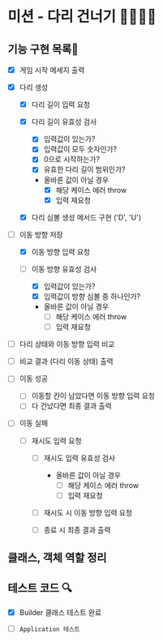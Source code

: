 # 미션 - 다리 건너기 🙆‍♂️🙅‍♂️

## 기능 구현 목록🎯

- [x] 게임 시작 메세지 출력

- [x] 다리 생성

  - [x] 다리 길이 입력 요청

  - [x] 다리 길이 유효성 검사

    - [x] 입력값이 있는가?
    - [x] 입력값이 모두 숫자인가?
    - [x] 0으로 시작하는가?
    - [x] 유효한 다리 길이 범위인가?

    - 올바른 값이 아닐 경우
      - [x] 해당 케이스 에러 throw
      - [x] 입력 재요청

  - [x] 다리 심볼 생성 메서드 구현 ('D', 'U')

- [ ] 이동 방향 저장

  - [x] 이동 방향 입력 요청

  - [ ] 이동 방향 유효성 검사

    - [x] 입력값이 있는가?
    - [x] 입력값이 방향 심볼 중 하나인가?

    - 올바른 값이 아닐 경우
      - [ ] 해당 케이스 에러 throw
      - [ ] 입력 재요청

- [ ] 다리 상태와 이동 방향 입력 비교

- [ ] 비교 결과 (다리 이동 상태) 출력

- [ ] 이동 성공

  - [ ] 이동할 칸이 남았다면 이동 방향 입력 요청
  - [ ] 다 건넜다면 최종 결과 출력

- [ ] 이동 실패

  - [ ] 재시도 입력 요청

    - [ ] 재시도 입력 유효성 검사

      - 올바른 값이 아닐 경우
        - [ ] 해당 케이스 에러 throw
        - [ ] 입력 재요청

    - [ ] 재시도 시 이동 방향 입력 요청
    - [ ] 종료 시 최종 결과 출력

## 클래스, 객체 역할 정리

## 테스트 코드 🔍

- [x] Builder 클래스 테스트 완료

- [ ] `Application 테스트`
